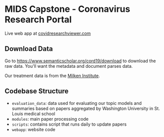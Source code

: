 # MIDS Capstone - Coronavirus Research Portal

Live web app at [covidresearchviewer.com](https://www.covidresearchviewer.com)

## Download Data
Go to https://www.semanticscholar.org/cord19/download to download the raw data. You'll want the metadata and document parses data.


Our treatment data is from the [Milken Institute](https://covid-19tracker.milkeninstitute.org/).

## Codebase Structure
* `evaluation_data`: data used for evaluating our topic models and summaries based on papers aggregated by Washington University in St. Louis medical school
* `modules`: main paper processing code
* `scripts`: contains script that runs daily to update papers
* `webapp`: website code